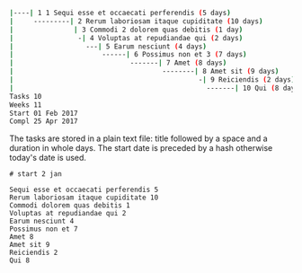 ```bash
|----| 1 1 Sequi esse et occaecati perferendis (5 days)
|     ---------| 2 Rerum laboriosam itaque cupiditate (10 days)
|               | 3 Commodi 2 dolorem quas debitis (1 day)
|                -| 4 Voluptas at repudiandae qui (2 days)
|                  ---| 5 Earum nesciunt (4 days)
|                      ------| 6 Possimus non et 3 (7 days)
|                             -------| 7 Amet (8 days)
|                                     --------| 8 Amet sit (9 days)
|                                              -| 9 Reiciendis (2 days)
|                                                -------| 10 Qui (8 days)
Tasks 10
Weeks 11
Start 01 Feb 2017
Compl 25 Apr 2017
```

The tasks are stored in a plain text file: title followed by a space and a
duration in whole days. The start date is preceded by a hash otherwise today's date is used.
```
# start 2 jan

Sequi esse et occaecati perferendis 5
Rerum laboriosam itaque cupiditate 10
Commodi dolorem quas debitis 1
Voluptas at repudiandae qui 2
Earum nesciunt 4
Possimus non et 7
Amet 8
Amet sit 9
Reiciendis 2
Qui 8
```
